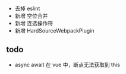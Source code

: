 ###

- 去掉 eslint
- 新增 空位合并
- 新增 连选操作符
- 新增 HardSourceWebpackPlugin

## todo

- async await 在 vue 中，断点无法获取到 this

